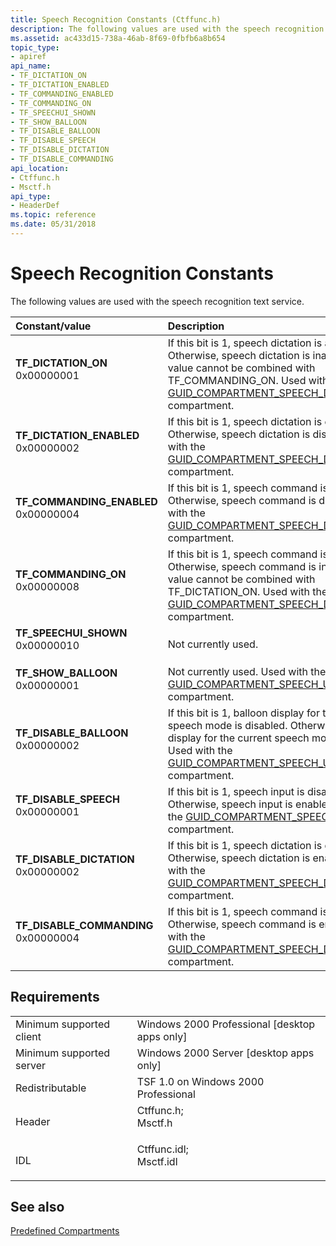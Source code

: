 ```yaml
---
title: Speech Recognition Constants (Ctffunc.h)
description: The following values are used with the speech recognition text service.
ms.assetid: ac433d15-738a-46ab-8f69-0fbfb6a8b654
topic_type:
- apiref
api_name:
- TF_DICTATION_ON
- TF_DICTATION_ENABLED
- TF_COMMANDING_ENABLED
- TF_COMMANDING_ON
- TF_SPEECHUI_SHOWN
- TF_SHOW_BALLOON
- TF_DISABLE_BALLOON
- TF_DISABLE_SPEECH
- TF_DISABLE_DICTATION
- TF_DISABLE_COMMANDING
api_location:
- Ctffunc.h
- Msctf.h
api_type:
- HeaderDef
ms.topic: reference
ms.date: 05/31/2018
---
```


# Speech Recognition Constants

The following values are used with the speech recognition text service.



| Constant/value                                                                                                                                                                                                                                         | Description                                                                                                                                                                                                                                                 |
|:-------------------------------------------------------------------------------------------------------------------------------------------------------------------------------------------------------------------------------------------------------|:------------------------------------------------------------------------------------------------------------------------------------------------------------------------------------------------------------------------------------------------------------|
| <span id="TF_DICTATION_ON"></span><span id="tf_dictation_on"></span><dl> <dt>**TF\_DICTATION\_ON**</dt> <dt>0x00000001</dt> </dl>                   | If this bit is 1, speech dictation is active. Otherwise, speech dictation is inactive. This value cannot be combined with TF\_COMMANDING\_ON. Used with the [GUID\_COMPARTMENT\_SPEECH\_DICTATIONSTAT](predefined-compartments.md) compartment.<br/> |
| <span id="TF_DICTATION_ENABLED"></span><span id="tf_dictation_enabled"></span><dl> <dt>**TF\_DICTATION\_ENABLED**</dt> <dt>0x00000002</dt> </dl>    | If this bit is 1, speech dictation is enabled. Otherwise, speech dictation is disabled. Used with the [GUID\_COMPARTMENT\_SPEECH\_DICTATIONSTAT](predefined-compartments.md) compartment.<br/>                                                       |
| <span id="TF_COMMANDING_ENABLED"></span><span id="tf_commanding_enabled"></span><dl> <dt>**TF\_COMMANDING\_ENABLED**</dt> <dt>0x00000004</dt> </dl> | If this bit is 1, speech command is enabled. Otherwise, speech command is disabled. Used with the [GUID\_COMPARTMENT\_SPEECH\_DICTATIONSTAT](predefined-compartments.md) compartment.<br/>                                                           |
| <span id="TF_COMMANDING_ON"></span><span id="tf_commanding_on"></span><dl> <dt>**TF\_COMMANDING\_ON**</dt> <dt>0x00000008</dt> </dl>                | If this bit is 1, speech command is active. Otherwise, speech command is inactive. This value cannot be combined with TF\_DICTATION\_ON. Used with the [GUID\_COMPARTMENT\_SPEECH\_DICTATIONSTAT](predefined-compartments.md) compartment.<br/>      |
| <span id="TF_SPEECHUI_SHOWN"></span><span id="tf_speechui_shown"></span><dl> <dt>**TF\_SPEECHUI\_SHOWN**</dt> <dt>0x00000010</dt> </dl>             | Not currently used.<br/>                                                                                                                                                                                                                              |
| <span id="TF_SHOW_BALLOON"></span><span id="tf_show_balloon"></span><dl> <dt>**TF\_SHOW\_BALLOON**</dt> <dt>0x00000001</dt> </dl>                   | Not currently used. Used with the [GUID\_COMPARTMENT\_SPEECH\_UI\_STATUS](predefined-compartments.md) compartment.<br/>                                                                                                                              |
| <span id="TF_DISABLE_BALLOON"></span><span id="tf_disable_balloon"></span><dl> <dt>**TF\_DISABLE\_BALLOON**</dt> <dt>0x00000002</dt> </dl>          | If this bit is 1, balloon display for the current speech mode is disabled. Otherwise, balloon display for the current speech mode is enabled. Used with the [GUID\_COMPARTMENT\_SPEECH\_UI\_STATUS](predefined-compartments.md) compartment.<br/>    |
| <span id="TF_DISABLE_SPEECH"></span><span id="tf_disable_speech"></span><dl> <dt>**TF\_DISABLE\_SPEECH**</dt> <dt>0x00000001</dt> </dl>             | If this bit is 1, speech input is disabled. Otherwise, speech input is enabled. Used with the [GUID\_COMPARTMENT\_SPEECH\_DISABLED](predefined-compartments.md) compartment.<br/>                                                                    |
| <span id="TF_DISABLE_DICTATION"></span><span id="tf_disable_dictation"></span><dl> <dt>**TF\_DISABLE\_DICTATION**</dt> <dt>0x00000002</dt> </dl>    | If this bit is 1, speech dictation is disabled. Otherwise, speech dictation is enabled. Used with the [GUID\_COMPARTMENT\_SPEECH\_DISABLED](predefined-compartments.md) compartment.<br/>                                                            |
| <span id="TF_DISABLE_COMMANDING"></span><span id="tf_disable_commanding"></span><dl> <dt>**TF\_DISABLE\_COMMANDING**</dt> <dt>0x00000004</dt> </dl> | If this bit is 1, speech command is disabled. Otherwise, speech command is enabled. Used with the [GUID\_COMPARTMENT\_SPEECH\_DISABLED](predefined-compartments.md) compartment.<br/>                                                                |



## Requirements



|                                     |                                                                                                                                                         |
|-------------------------------------|---------------------------------------------------------------------------------------------------------------------------------------------------------|
| Minimum supported client<br/> | Windows 2000 Professional \[desktop apps only\]<br/>                                                                                              |
| Minimum supported server<br/> | Windows 2000 Server \[desktop apps only\]<br/>                                                                                                    |
| Redistributable<br/>          | TSF 1.0 on Windows 2000 Professional<br/>                                                                                                         |
| Header<br/>                   | <dl> <dt>Ctffunc.h; </dt> <dt>Msctf.h</dt> </dl>     |
| IDL<br/>                      | <dl> <dt>Ctffunc.idl; </dt> <dt>Msctf.idl</dt> </dl> |



## See also

<dl> <dt>

[Predefined Compartments](predefined-compartments.md)
</dt> </dl>

 

 





